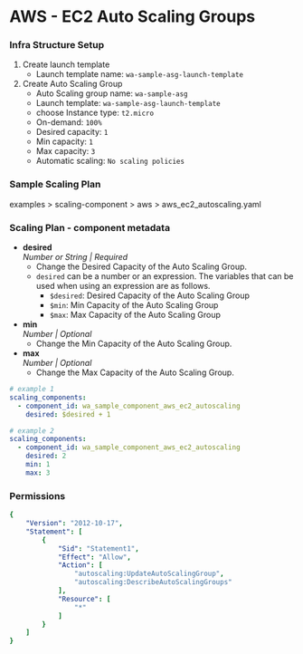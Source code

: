 # AWS - EC2 Auto Scaling Groups

### Infra Structure Setup
1. Create launch template
    - Launch template name: `wa-sample-asg-launch-template`
2. Create Auto Scaling Group
    - Auto Scaling group name: `wa-sample-asg`
    - Launch template: `wa-sample-asg-launch-template`
    - choose Instance type: `t2.micro`
    - On-demand: `100%`
    - Desired capacity: `1`
    - Min capacity: `1`
    - Max capacity: `3`
    - Automatic scaling: `No scaling policies`


### Sample Scaling Plan
examples > scaling-component > aws > aws_ec2_autoscaling.yaml


### Scaling Plan - component metadata
- **desired**  
  *Number or String | Required*
  - Change the Desired Capacity of the Auto Scaling Group.
  - `desired` can be a number or an expression. The variables that can be used when using an expression are as follows.
    - `$desired`: Desired Capacity of the Auto Scaling Group
    - `$min`: Min Capacity of the Auto Scaling Group
    - `$max`: Max Capacity of the Auto Scaling Group
- **min**  
  *Number | Optional*
  - Change the Min Capacity of the Auto Scaling Group.
- **max**  
  *Number | Optional*
  - Change the Max Capacity of the Auto Scaling Group.

```yaml
# example 1
scaling_components:
  - component_id: wa_sample_component_aws_ec2_autoscaling
    desired: $desired + 1
```
```yaml
# example 2
scaling_components:
  - component_id: wa_sample_component_aws_ec2_autoscaling
    desired: 2
    min: 1
    max: 3
```


### Permissions
```yaml
{
    "Version": "2012-10-17",
    "Statement": [
        {
            "Sid": "Statement1",
            "Effect": "Allow",
            "Action": [
                "autoscaling:UpdateAutoScalingGroup",
                "autoscaling:DescribeAutoScalingGroups"
            ],
            "Resource": [
                "*"
            ]
        }
    ]
}
```
